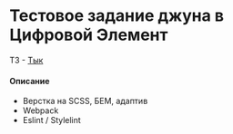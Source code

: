 # Тестовое задание джуна в Цифровой Элемент
ТЗ - [Тык](https://docs.google.com/forms/d/10-jlXnYqUiCtwx2Mv0Jg83IKlfCeycV9-WLsTFZKI4I/viewform?edit_requested=true)

#### Описание
- Верстка на SCSS, БЕМ, адаптив
- Webpack
- Eslint / Stylelint